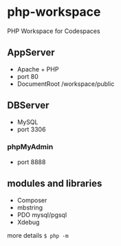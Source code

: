 # php-workspace

PHP Workspace for Codespaces


## AppServer

- Apache + PHP
- port 80
- DocumentRoot /workspace/public


## DBServer

- MySQL
- port 3306

### phpMyAdmin

- port 8888


## modules and libraries

- Composer
- mbstring
- PDO mysql/pgsql
- Xdebug

more details `$ php -m`
